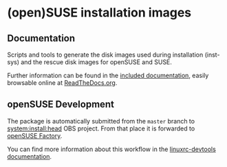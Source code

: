 # (open)SUSE installation images

## Documentation

Scripts and tools to generate the disk images used during installation
(inst-sys) and the rescue disk images for openSUSE and SUSE.

Further information can be found in the [included documentation](doc/README.md),
easily browsable online at
[ReadTheDocs.org](http://installation-images.readthedocs.org/).

## openSUSE Development

The package is automatically submitted from the `master` branch to
[system:install:head](https://build.opensuse.org/package/show/system:install:head/installation-images)
OBS project. From that place it is forwarded to
[openSUSE Factory](https://build.opensuse.org/project/show/openSUSE:Factory).

You can find more information about this workflow in the [linuxrc-devtools
documentation](https://github.com/openSUSE/linuxrc-devtools#opensuse-development).
